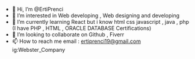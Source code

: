 - 👋 Hi, I’m @ErtiPrenci
- 👀 I’m interested in Web developing , Web designing and developing
- 🌱 I’m currently learning React but i know html css javascript , java , php (I have PHP , HTML , ORACLE DATABASE Certifications)
- 💞️ I’m looking to collaborate on Github , Fiverr
- 📫 How to reach me email : ertiprenci19@gmail.com ig:Webster_Company

<!---
ErtiPrenci/ErtiPrenci is a ✨ special ✨ repository because its `README.md` (this file) appears on your GitHub profile.
You can click the Preview link to take a look at your changes.
--->
